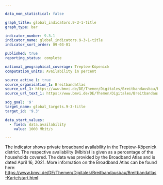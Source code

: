 ```yaml
---

data_non_statistical: false

graph_title: global_indicators.9-3-1-title
graph_type: bar

indicator_number: 9.3.1
indicator_name: global_indicators.9-3-1-title
indicator_sort_order: 09-03-01

published: true
reporting_status: complete

national_geographical_coverage: Treptow-Köpenick
computation_units: Availability in percent

source_active_1: true
source_organisation_1: Breitbandatlas
source_url_1: https://www.bmvi.de/DE/Themen/Digitales/Breitbandausbau/Breitbandatlas-Karte/start.html
source_url_text_1: https://www.bmvi.de/DE/Themen/Digitales/Breitbandausbau/Breitbandatlas-Karte/start.html

sdg_goal: '9'
target_name: global_targets.9-3-title
target_id: '9.3'

data_start_values:
  - field: data.availability
    value: 1000 Mbit/s

---
```


The indicator shows private broadband availability in the Treptow-Köpenick district. The respective availability (Mbit/s) is given as a percentage of the households covered. The data was provided by the Broadband Atlas and is dated April 16, 2021. More information on the Broadband Atlas can be found here: <br> <a href="https://www.bmvi.de/DE/Themen/Digitales/Breitbandausbau/Breitbandatlas-Karte/start.html">https://www.bmvi.de/DE/Themen/Digitales/Breitbandausbau/Breitbandatlas-Karte/start.html</a>
